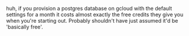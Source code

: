 huh, if you provision a postgres database on gcloud with the default settings for a month it costs almost exactly the free credits they give you when you're starting out. Probably shouldn't have just assumed it'd be 'basically free'.

